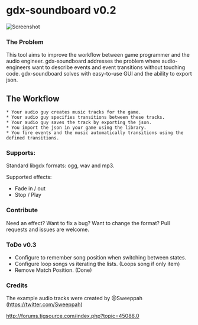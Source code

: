 gdx-soundboard v0.2
==============

![Screenshot](http://i.imgur.com/P0mkDiQ.png)

### The Problem

This tool aims to improve the workflow between game programmer and the audio engineer. gdx-soundboard addresses the problem where audio-engineers want to describe events and event transitions without touching code. gdx-soundboard solves with easy-to-use GUI and the ability to export json.

## The Workflow
    * Your audio guy creates music tracks for the game.
    * Your audio guy specifies transitions between these tracks.
    * Your audio guy saves the track by exporting the json.
    * You import the json in your game using the library.
    * You fire events and the music automatically transitions using the defined transitions.

### Supports:

Standard libgdx formats: ogg, wav and mp3.

Supported effects:
- Fade in / out
- Stop / Play

### Contribute

Need an effect? Want to fix a bug? Want to change the format? Pull requests and issues are welcome.

### ToDo v0.3
- Configure to remember song position when switching between states.
- Configure loop songs vs iterating the lists. (Loops song if only item)
- Remove Match Position. (Done)


### Credits

The example audio tracks were created by @Sweeppah (https://twitter.com/Sweeppah)


http://forums.tigsource.com/index.php?topic=45088.0

